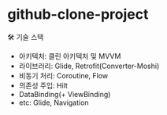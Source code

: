 # github-clone-project

🛠️ 기술 스택
- 아키텍처: 클린 아키텍처 및 MVVM
- 라이브러리: Glide, Retrofit(Converter-Moshi)
- 비동기 처리: Coroutine, Flow
- 의존성 주입: Hilt
- DataBinding(+ ViewBinding)
- etc: Glide, Navigation

